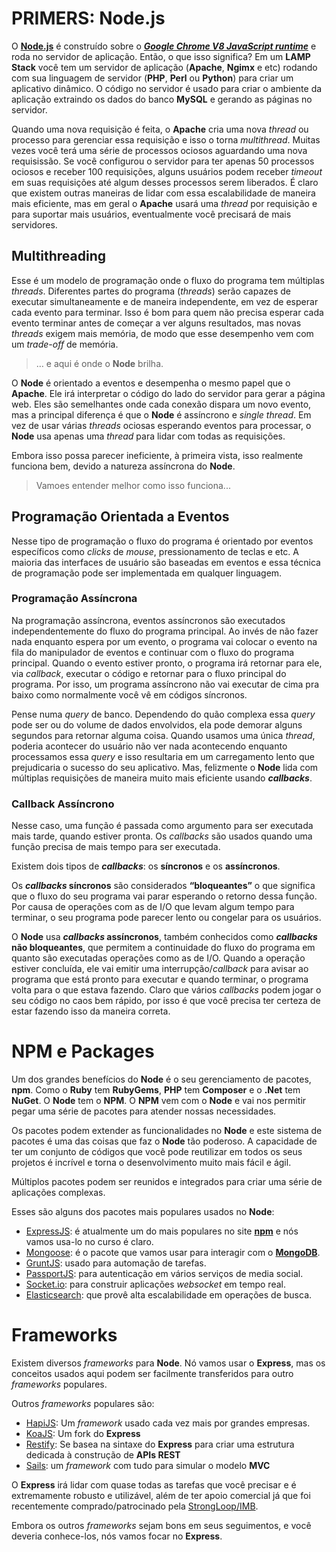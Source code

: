 # PRIMERS: Node.js

O [**Node.js**](https://nodejs.org/) é construído sobre o [_**Google Chrome V8 JavaScript runtime**_](https://developers.google.com/v8/) e roda no servidor de aplicação. Então, o que isso significa? Em um **LAMP Stack** você tem um servidor de aplicação (**Apache**, **Ngimx** e etc) rodando com sua linguagem de servidor (**PHP**, **Perl** ou **Python**) para criar um aplicativo dinâmico. O código no servidor é usado para criar o ambiente da aplicação extraindo os dados do banco **MySQL** e gerando as páginas no servidor.

Quando uma nova requisição é feita, o **Apache** cria uma nova _thread_ ou processo para gerenciar essa requisição e isso o torna _multithread_. Muitas vezes você terá uma série de processos ociosos aguardando uma nova requisissão. Se você configurou o servidor para ter apenas 50 processos ociosos e receber 100 requisições, alguns usuários podem receber _timeout_ em suas requisições até algum desses processos serem liberados. É claro que existem outras maneiras de lidar com essa escalabilidade de maneira mais eficiente, mas em geral o **Apache** usará uma _thread_ por requisição e para suportar mais usuários, eventualmente você precisará de mais servidores.

## Multithreading

Esse é um modelo de programação onde o fluxo do programa tem múltiplas _threads_. Diferentes partes do programa (_threads_) serão capazes de executar simultaneamente e de maneira independente, em vez de esperar cada evento para terminar. Isso é bom para quem não precisa esperar cada evento terminar antes de começar a ver alguns resultados, mas novas _threads_ exigem mais memória, de modo que esse desempenho vem com um _trade-off_ de memória.

> … e aqui é onde o **Node** brilha.

O **Node** é orientado a eventos e desempenha o mesmo papel que o **Apache**. Ele irá interpretar o código do lado do servidor para gerar a página web. Eles são semelhantes onde cada conexão dispara um novo evento, mas a principal diferença é que o **Node** é assíncrono e _single thread_. Em vez de usar várias _threads_ ociosas esperando eventos para processar, o **Node** usa apenas uma _thread_ para lidar com todas as requisições.

Embora isso possa parecer ineficiente, à primeira vista, isso realmente funciona bem, devido a natureza assíncrona do **Node**.

> Vamoes entender melhor como isso funciona...

## Programação Orientada a Eventos

Nesse tipo de programação o fluxo do programa é orientado por eventos específicos como _clicks_ de _mouse_, pressionamento de teclas e etc. A maioria das interfaces de usuário são baseadas em eventos e essa técnica de programação pode ser implementada em qualquer linguagem.

### Programação Assíncrona

Na programação assíncrona, eventos assíncronos são executados independentemente do fluxo do programa principal. Ao invés de não fazer nada enquanto espera por um evento, o programa vai colocar o evento na fila do manipulador de eventos e continuar com o fluxo do programa principal. Quando o evento estiver pronto, o programa irá retornar para ele, via _callback_, executar o código e retornar para o fluxo principal do programa. Por isso, um programa assíncrono não vai executar de cima pra baixo como normalmente você vê em códigos síncronos.

Pense numa _query_ de banco. Dependendo do quão complexa essa _query_ pode ser ou do volume de dados envolvidos, ela pode demorar alguns segundos para retornar alguma coisa. Quando usamos uma única _thread_, poderia acontecer do usuário não ver nada acontecendo enquanto processamos essa _query_ e isso resultaria em um carregamento lento que prejudicaria o sucesso do seu aplicativo. Mas, felizmente o **Node** lida com múltiplas requisições de maneira muito mais eficiente usando _**callbacks**_.

### Callback Assíncrono

Nesse caso, uma função é passada como argumento para ser executada mais tarde, quando estiver pronta. Os _callbacks_ são usados quando uma função precisa de mais tempo para ser executada.

Existem dois tipos de _**callbacks**_: os **síncronos** e os **assíncronos**.

Os **_callbacks_ síncronos** são considerados **“bloqueantes”** o que significa que o fluxo do seu programa vai parar esperando o retorno dessa função. Por causa de operações com as de I/O que levam algum tempo para terminar, o seu programa pode parecer lento ou congelar para os usuários.

O **Node** usa **_callbacks_ assíncronos**, também conhecidos como **_callbacks_ não bloqueantes**, que permitem a continuidade do fluxo do programa em quanto são executadas operações como as de I/O. Quando a operação estiver concluída, ele vai emitir uma interrupção/_callback_ para avisar ao programa que está pronto para executar e quando terminar, o programa volta para o que estava fazendo. Claro que vários _callbacks_ podem jogar o seu código no caos bem rápido, por isso é que você precisa ter certeza de estar fazendo isso da maneira correta.

# NPM e Packages

Um dos grandes benefícios do **Node** é o seu gerenciamento de pacotes, **npm**. Como o **Ruby** tem **RubyGems**, **PHP** tem **Composer** e o **.Net** tem **NuGet**. O **Node** tem o **NPM**. O **NPM** vem com o **Node** e vai nos permitir pegar uma série de pacotes para atender nossas necessidades.

Os pacotes podem extender as funcionalidades no **Node** e este sistema de pacotes é uma das coisas que faz o **Node** tão poderoso. A capacidade de ter um conjunto de códigos que você pode reutilizar em todos os seus projetos é incrível e torna o desenvolvimento muito mais fácil e ágil.

Múltiplos pacotes podem ser reunidos e integrados para criar uma série de aplicações complexas.

Esses são alguns dos pacotes mais populares usados no **Node**:
 - [ExpressJS](http://expressjs.com/): é atualmente um do mais populares no site [**npm**](https://www.npmjs.com) e nós vamos usa-lo no curso é claro.
 - [Mongoose](http://mongoosejs.com/): é o pacote que vamos usar para interagir com o [**MongoDB**](https://www.mongodb.com/).
 - [GruntJS](https://gruntjs.com/): usado para automação de tarefas.
 - [PassportJS](http://passportjs.org/): para autenticação em vários serviços de media social.
 - [Socket.io](https://socket.io/): para construir aplicações _websocket_ em tempo real.
 - [Elasticsearch](https://www.elastic.co/products/elasticsearch): que provê alta escalabilidade em operações de busca.

# Frameworks

Existem diversos _frameworks_ para **Node**. Nó vamos usar o **Express**, mas os conceitos usados aqui podem ser facilmente transferidos para outro _frameworks_ populares.

Outros _frameworks_ populares são:
 - [HapiJS](https://hapijs.com/): Um _framework_ usado cada vez mais por grandes empresas.
 - [KoaJS](http://koajs.com/): Um fork do **Express**
 - [Restify](http://restify.com/): Se basea na sintaxe do **Express** para criar uma estrutura dedicada à construção de **APIs REST**
 - [Sails](http://sailsjs.com/): um _framework_ com tudo para simular o modelo **MVC**

O **Express** irá lidar com quase todas as tarefas que você precisar e é extremamente robusto e utilizável, além de ter apoio comercial já que foi recentemente comprado/patrocinado pela [StrongLoop/IMB](https://strongloop.com/).

Embora os outros _frameworks_ sejam bons em seus seguimentos, e você deveria conhece-los, nós vamos focar no **Express**.
